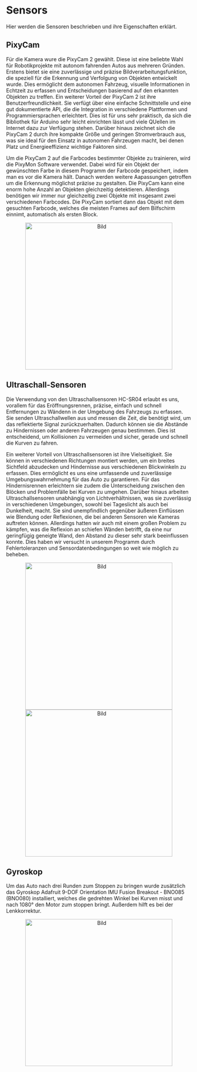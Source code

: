 # Sensors
Hier werden die Sensoren beschrieben und ihre Eigenschaften erklärt.
## PixyCam
Für die Kamera wure die PixyCam 2 gewählt. Diese ist eine beliebte Wahl für Robotikprojekte mit autonom fahrenden Autos aus mehreren Gründen. Erstens bietet sie eine zuverlässige und präzise Bildverarbeitungsfunktion, die speziell für die Erkennung und Verfolgung von Objekten entwickelt wurde. Dies ermöglicht dem autonomen Fahrzeug, visuelle Informationen in Echtzeit zu erfassen und Entscheidungen basierend auf den erkannten Objekten zu treffen.
Ein weiterer Vorteil der PixyCam 2 ist ihre Benutzerfreundlichkeit. Sie verfügt über eine einfache Schnittstelle und eine gut dokumentierte API, die die Integration in verschiedene Plattformen und Programmiersprachen erleichtert. Dies ist für uns sehr praktisch, da sich die Bibliothek für Arduino sehr leicht einrichten lässt und viele QUellen im Internet dazu zur Verfügung stehen. Darüber hinaus zeichnet sich die PixyCam 2 durch ihre kompakte Größe und geringen Stromverbrauch aus, was sie ideal für den Einsatz in autonomen Fahrzeugen macht, bei denen Platz und Energieeffizienz wichtige Faktoren sind.

Um die PixyCam 2 auf die Farbcodes bestimmter Objekte zu trainieren, wird die PixyMon Software verwendet. Dabei wird für ein Objekt der gewünschten Farbe in diesem Programm der Farbcode gespeichert, indem man es vor die Kamera hält. Danach werden weitere Aapassungen getroffen um die Erkennung möglichst präzise zu gestalten. Die PixyCam kann eine enorm hohe Anzahl an Objekten gleichzeitig detektieren. Allerdings benötigen wir immer nur gleichzeitig zwei Objekte mit insgesamt zwei verschiedenen Farbcodes. Die PixyCam sortiert dann das Objekt mit dem gesuchten Farbcode, welches die meisten Frames auf dem Bilfschirm einnimt, automatisch als ersten Block.


<p align="center">
  <img src="https://github.com/SchroedingersBit/PfortGT-WRO/assets/109133963/eb3a5cff-a5a3-4a08-8798-f2fcd5b6ecfd" alt="Bild" width="400" />
</p>

## Ultraschall-Sensoren
Die Verwendung von den Ultraschallsensoren  HC-SR04 erlaubt es uns, vorallem für das Eröffnungsrennen, präzise, einfach und schnell Entfernungen zu Wändenn in der Umgebung des Fahrzeugs zu erfassen. Sie senden Ultraschallwellen aus und messen die Zeit, die benötigt wird, um das reflektierte Signal zurückzuerhalten. Dadurch können sie die Abstände zu Hindernissen oder anderen Fahrzeugen genau bestimmen. Dies ist entscheidend, um Kollisionen zu vermeiden und sicher, gerade und schnell die Kurven zu fahren.

Ein weiterer Vorteil von Ultraschallsensoren ist ihre Vielseitigkeit. Sie können in verschiedenen Richtungen montiert werden, um ein breites Sichtfeld abzudecken und Hindernisse aus verschiedenen Blickwinkeln zu erfassen. Dies ermöglicht es uns eine umfassende und zuverlässige Umgebungswahrnehmung für das Auto zu garantieren.
Für das Hindernisrennen erleichtern sie zudem die Unterscheidung zwischen den Blöcken und Problemfälle bei Kurven zu umgehen.
Darüber hinaus arbeiten Ultraschallsensoren unabhängig von Lichtverhältnissen, was sie zuverlässig in verschiedenen Umgebungen, sowohl bei Tageslicht als auch bei Dunkelheit, macht. Sie sind unempfindlich gegenüber äußeren Einflüssen wie Blendung oder Reflexionen, die bei anderen Sensoren wie Kameras auftreten können. Allerdings hatten wir auch mit einem großen Problem zu kämpfen, was die Reflexion an schiefen Wänden betrifft, da eine nur geringfügig geneigte Wand, den Abstand zu dieser sehr stark beeinflussen konnte. Dies haben wir versucht in unserem Programm durch Fehlertoleranzen und Sensordatenbedingungen so weit wie möglich zu beheben.

<p align="center">
  <img src="https://github.com/SchroedingersBit/PfortGT-WRO/assets/109133963/676ffe3f-2a61-47e1-96a9-5eed88ad20de" alt="Bild" width="400" />
   <img src="https://github.com/SchroedingersBit/PfortGT-WRO/assets/109133963/181f1490-14f6-43e2-95a2-e8d1b493da5a" alt="Bild" width="400" />
</p>

## Gyroskop
Um das Auto nach drei Runden zum Stoppen zu bringen wurde zusätzlich das Gyroskop Adafruit 9-DOF Orientation IMU Fusion Breakout - BNO085 (BNO080) installiert, welches die gedrehten Winkel bei Kurven misst und nach 1080° den Motor zum stoppen bringt. Außerdem hilft es bei der Lenkkorrektur.

<p align="center">
  <img src="https://github.com/SchroedingersBit/PfortGT-WRO/assets/109133963/86dd095a-c874-4c95-8dc8-72763162c80c" alt="Bild" width="400" />
</p>


